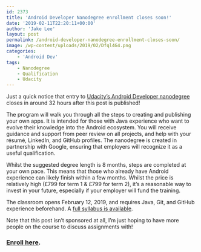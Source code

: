 ```yaml
---
id: 2373
title: 'Android Developer Nanodegree enrollment closes soon!'
date: '2019-02-11T22:20:11+00:00'
author: 'Jake Lee'
layout: post
permalink: /android-developer-nanodegree-enrollment-closes-soon/
image: /wp-content/uploads/2019/02/Dfql4G4.png
categories:
    - 'Android Dev'
tags:
    - Nanodegree
    - Qualification
    - Udacity
---
```


Just a quick notice that entry to [Udacity’s Android Developer nanodegree](https://eu.udacity.com/course/android-developer-nanodegree-by-google--nd801) closes in around 32 hours after this post is published!

The program will walk you through all the steps to creating and publishing your own apps. It is intended for those with Java experience who want to evolve their knowledge into the Android ecosystem. You will receive guidance and support from peer review on all projects, and help with your résumé, LinkedIn, and GitHub profiles. The nanodegree is created in partnership with Google, ensuring that employers will recognize it as a useful qualification.

Whilst the suggested degree length is 8 months, steps are completed at your own pace. This means that those who already have Android experience can likely finish within a few months. Whilst the price is relatively high (£799 for term 1 &amp; £799 for term 2), it’s a reasonable way to invest in your future, especially if your employer will fund the training.

The classroom opens February 12, 2019, and requires Java, Git, and GitHub experience beforehand. A [full syllabus is available](https://s3-us-west-1.amazonaws.com/udacity-content/PDFs/Syllabus-AndroidDeveloperNanodegree.pdf).

Note that this post isn’t sponsored at all, I’m just hoping to have more people on the course to discuss assignments with!

### [**Enroll here**](https://eu.udacity.com/course/android-developer-nanodegree-by-google--nd801).